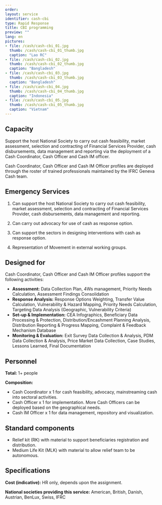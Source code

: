 ```yaml
---
order: 
layout: service
identifier: cash-cbi
type: Rapid Response
title: CBI programming
preview: ""
lang: en
pictures:
- file: /cash/cash-cbi_01.jpg
  thumb: /cash/cash-cbi_01_thumb.jpg
  caption: "Lao RC"
- file: /cash/cash-cbi_02.jpg
  thumb: /cash/cash-cbi_02_thumb.jpg
  caption: "Bangladesh"
- file: /cash/cash-cbi_03.jpg
  thumb: /cash/cash-cbi_03_thumb.jpg
  caption: "Bangladesh"
- file: /cash/cash-cbi_04.jpg
  thumb: /cash/cash-cbi_04_thumb.jpg
  caption: "Indonesia"
- file: /cash/cash-cbi_05.jpg
  thumb: /cash/cash-cbi_05_thumb.jpg
  caption: "Vietnam"
---
```


## Capacity

Support the host National Society  to carry out cash feasibility, market assessment, selection and contracting of Financial Services Provider, cash disbursements, data management and reporting via the deployment of a Cash Coordinator, Cash Officer and Cash IM officer. 

Cash Coordinator, Cash Officer and Cash IM Officer profiles are deployed through the roster of trained professionals maintained by the IFRC Geneva Cash team.

## Emergency Services

1. Can support the host National Society to carry out cash feasibility, market assessment, selection and contracting of Financial Services Provider, cash disbursements, data management and reporting.

2. Can carry out advocacy for use of cash as response option.

3. Can support the sectors in designing interventions with cash as response option.

4. Representation of Movement in external working groups.

## Designed for

Cash Coordinator, Cash Officer and Cash IM Officer profiles support the following activities: 
- **Assessment:** Data Collection Plan, 4Ws management, Priority Needs Calculation, Assessment Findings Consolidation
- **Response Analysis:** Response Options Weighting, Transfer Value Calculation, Vulnerability & Hazard Mapping, Priority Needs Calculation, Targeting Data Analysis (Geographic, Vulnerability Criteria) 
- **Set-up & Implementation:** CEA Infographics, Beneficiary Data Processing & Protection, Distribution/Encashment Planning Analysis, Distribution Reporting & Progress Mapping, Complaint & Feedback Mechanism Database 
- **Monitoring & Evaluation:** Exit Survey Data Collection & Analysis, PDM Data Collection & Analysis, Price Market Data Collection, Case Studies, Lessons Learned, Final Documentation

## Personnel

**Total:** 1+ people

**Composition:** 
- Cash Coordinator x 1 for cash feasibility, advocacy, mainstreaming cash into sectoral activities. 
- Cash Officer x 1 for implementation. More Cash Officers can be deployed based on the geographical needs. 
- Cash IM Officer x 1 for data management, repository and visualization.

## Standard components

- Relief kit (RK) with material to support beneficiaries registration and distribution.
- Medium Life Kit (MLK) with material to allow relief team to be autonomous.

## Specifications

**Cost (indicative):** HR only, depends upon the assignment.

**National societies providing this service:** American, British, Danish, Austrian, BenLux, Swiss, IFRC
